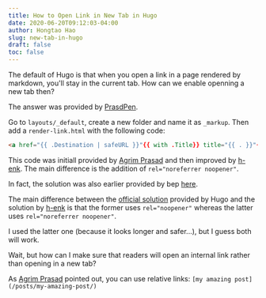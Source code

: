 ```yaml
---
title: How to Open Link in New Tab in Hugo
date: 2020-06-20T09:12:03-04:00
author: Hongtao Hao
slug: new-tab-in-hugo
draft: false
toc: false
---
```


The default of Hugo is that when you open a link in a page rendered by markdown, you'll stay in the current tab. How can we enable openning a new tab then?

The answer was provided by [PrasdPen](https://discourse.gohugo.io/t/how-to-open-link-in-new-tab-with-hugos-new-goldmark-markdown-renderer-in-v0-62-0/22540). 

Go to `layouts/_default`, create a new folder and name it as `_markup`. Then add a `render-link.html` with the following code:

```html
<a href="{{ .Destination | safeURL }}"{{ with .Title}} title="{{ . }}"{{ end }}{{ if strings.HasPrefix .Destination "http" }} target="_blank" rel="noreferrer noopener"{{ end }}>{{ .Text | safeHTML }}</a>
```

This code was initiall provided by [Agrim Prasad](https://agrimprasad.com/post/hugo-goldmark-markdown/) and then improved by [h-enk](https://discourse.gohugo.io/t/how-to-open-link-in-new-tab-with-hugos-new-goldmark-markdown-renderer-in-v0-62-0/22540/7). The main difference is the addition of `rel="noreferrer noopener"`. 

In fact, the solution was also earlier provided by bep [here](https://discourse.gohugo.io/t/how-to-open-shortcode-links-in-a-new-tab/22727/6). 

The main difference between the [official solution](https://gohugo.io/getting-started/configuration-markup#link-with-title-markdown-example) provided by Hugo and the solution by [h-enk](https://discourse.gohugo.io/t/how-to-open-link-in-new-tab-with-hugos-new-goldmark-markdown-renderer-in-v0-62-0/22540/7) is that the former uses `rel="noopener"` whereas the latter uses `rel="noreferrer noopener"`. 

I used the latter one (because it looks longer and safer...), but I guess both will work. 

Wait, but how can I make sure that readers will open an internal link rather than opening in a new tab?

As [Agrim Prasad](https://agrimprasad.com/post/hugo-goldmark-markdown/) pointed out, you can use relative links: `[my amazing post](/posts/my-amazing-post/)`



